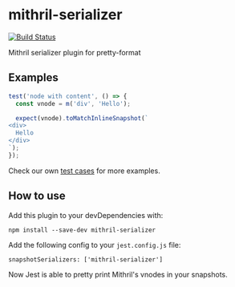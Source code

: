 # mithril-serializer

[![Build Status](https://travis-ci.com/DiogoDoreto/mithril-serializer.svg?branch=master)](https://travis-ci.com/DiogoDoreto/mithril-serializer)

Mithril serializer plugin for pretty-format

## Examples

```js
test('node with content', () => {
  const vnode = m('div', 'Hello');

  expect(vnode).toMatchInlineSnapshot(`
<div>
  Hello
</div>
`);
});
```

Check our own [test cases](./mithril-serializer.test.js) for more examples.

## How to use

Add this plugin to your devDependencies with:

    npm install --save-dev mithril-serializer

Add the following config to your `jest.config.js` file:

    snapshotSerializers: ['mithril-serializer']

Now Jest is able to pretty print Mithril's vnodes in your snapshots.
